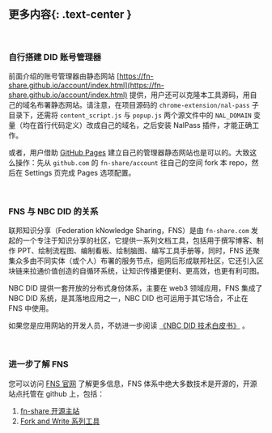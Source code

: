 更多内容{: .text-center }
---------

&nbsp;

### 自行搭建 DID 账号管理器

前面介绍的账号管理器由静态网站 [https://fn-share.github.io/account/index.html](https://fn-share.github.io/account/index.html) 提供，用户还可以克隆本工具源码，用自己的域名布署静态网站。请注意，在项目源码的 `chrome-extension/nal-pass` 子目录下，还需将 `content_script.js` 与 `popup.js` 两个源文件中的 `NAL_DOMAIN` 变量（均在首行代码定义）改成自己的域名，之后安装 NalPass 插件，才能正确工作。

或者，用户借助 [GitHub Pages](https://pages.github.com/) 建立自己的管理器静态网站也是可以的。大致这么操作：先从 `github.com` 的 `fn-share/account` 往自己的空间 fork 本 repo，然后在 Settings 页完成 Pages 选项配置。

&nbsp;

### FNS 与 NBC DID 的关系

联邦知识分享（Federation kNowledge Sharing，FNS）是由 `fn-share.com` 发起的一个专注于知识分享的社区，它提供一系列文档工具，包括用于撰写博客、制作 PPT、绘制流程图、编制看板、绘制脑图、编写工具手册等，同时，FNS 还聚集众多由不同实体（或个人）布署的服务节点，组网后形成联邦社区，它还引入区块链来拉通价值创造的自循环系统，让知识传播更便利、更高效，也更有利可图。

NBC DID 提供一套开放的分布式身份体系，主要在 web3 领域应用，FNS 集成了 NBC DID 系统，是其落地应用之一，NBC DID 也可运用于其它场合，不止在 FNS 中使用。

如果您是应用网站的开发人员，不妨进一步阅读 [《NBC DID 技术白皮书》](https://fn-share.github.io/nbc-did-whitebook/index.html) 。

&nbsp;

### 进一步了解 FNS

您可以访问 [FNS 官网](https://www.fn-share.com) 了解更多信息，FNS 体系中绝大多数技术是开源的，开源站点托管在 github 上，包括：

1. [fn-share 开源主站](https://github.com/fn-share) 
2. [Fork and Write 系列工具](https://github.com/fnw-tools)
